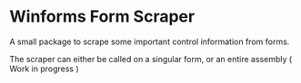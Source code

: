 ﻿# Winforms Form Scraper

A small package to scrape some important control information from forms.

The scraper can either be called on a singular form, or an entire assembly ( Work in progress ) 
